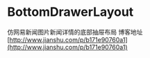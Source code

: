 # BottomDrawerLayout
仿网易新闻图片新闻详情的底部抽屉布局
博客地址 [http://www.jianshu.com/p/b171e90760a1](http://www.jianshu.com/p/b171e90760a1)
